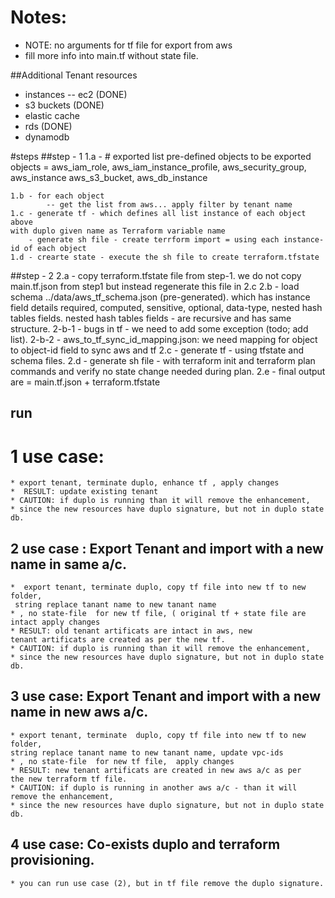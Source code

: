 
# Notes:

 * NOTE: no  arguments for tf file for export from aws
 * fill more info into main.tf without state file.

##Additional Tenant resources
* instances -- ec2 (DONE)
* s3 buckets (DONE)
* elastic cache
* rds (DONE)
* dynamodb


#steps
##step - 1
    1.a - # exported list pre-defined objects to be exported 
       objects = aws_iam_role, aws_iam_instance_profile, aws_security_group, aws_instance aws_s3_bucket,
          aws_db_instance 
        
    1.b - for each object
            -- get the list from aws... apply filter by tenant name
    1.c - generate tf - which defines all list instance of each object above 
    with duplo given name as Terraform variable name
        - generate sh file - create terrform import = using each instance-id of each object 
    1.d - crearte state - execute the sh file to create terraform.tfstate
##step - 2
    2.a - copy terraform.tfstate file from step-1. we do not copy main.tf.json from step1 
    but instead regenerate this file in 2.c
    2.b - load schema ../data/aws_tf_schema.json (pre-generated). which has instance field details 
          required, computed, sensitive, optional, data-type,  nested hash tables fields.
          nested hash tables fields - are recursive and has same structure.
        2-b-1 - bugs in tf - we need to add some exception (todo; add list). 
        2-b-2 - aws_to_tf_sync_id_mapping.json: we need mapping for object to object-id field to sync aws and tf 
    2.c - generate tf - using tfstate and schema files.
    2.d - generate sh file -  with terraform init and terraform plan commands and verify 
    no state change needed during plan.
    2.e - final output are =  main.tf.json + terraform.tfstate
    
    
## run  


# 1 use case:
    * export tenant, terminate duplo, enhance tf , apply changes
    *  RESULT: update existing tenant
    * CAUTION: if duplo is running than it will remove the enhancement,
    * since the new resources have duplo signature, but not in duplo state db.

## 2   use case : Export Tenant and import with a new name in same a/c.
    *  export tenant, terminate duplo, copy tf file into new tf to new folder, 
     string replace tanant name to new tanant name
    * , no state-file  for new tf file, ( original tf + state file are intact apply changes
    * RESULT: old tenant artificats are intact in aws, new 
    tenant artificats are created as per the new tf.
    * CAUTION: if duplo is running than it will remove the enhancement,
    * since the new resources have duplo signature, but not in duplo state db.

## 3 use case: Export Tenant and import with a new name in new aws a/c.
    * export tenant, terminate  duplo, copy tf file into new tf to new folder,  
    string replace tanant name to new tanant name, update vpc-ids
    * , no state-file  for new tf file,  apply changes
    * RESULT: new tenant artificats are created in new aws a/c as per 
    the new terraform tf file.
    * CAUTION: if duplo is running in another aws a/c - than it will remove the enhancement,
    * since the new resources have duplo signature, but not in duplo state db.

## 4 use case: Co-exists duplo and terraform provisioning.
    * you can run use case (2), but in tf file remove the duplo signature.
